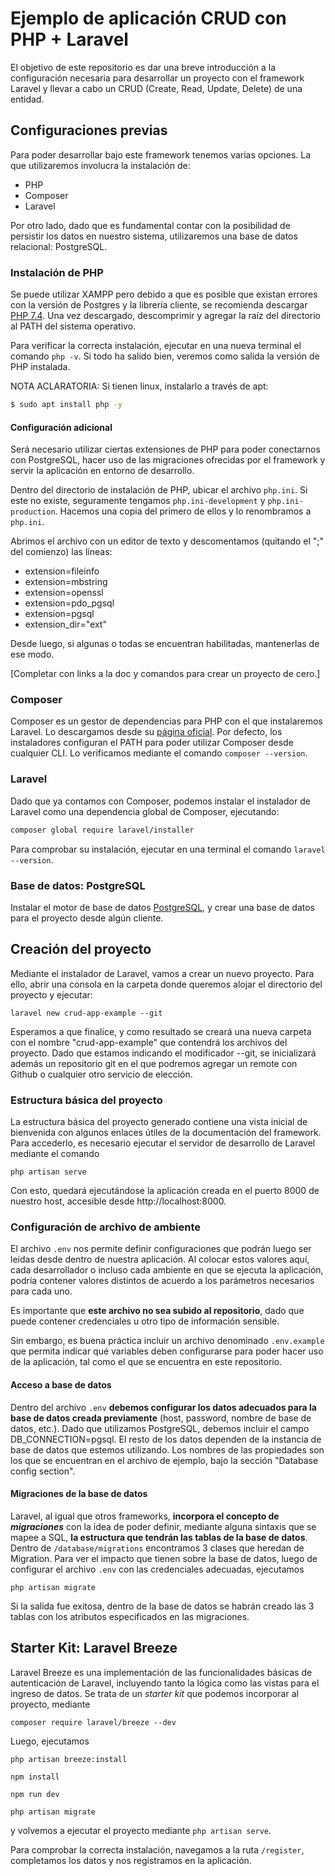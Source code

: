 # Ejemplo de aplicación CRUD con PHP + Laravel

El objetivo de este repositorio es dar una breve introducción a la configuración necesaria para desarrollar un proyecto con el framework Laravel y llevar a cabo un CRUD (Create, Read, Update, Delete) de una entidad. 

## Configuraciones previas

Para poder desarrollar bajo este framework tenemos varias opciones. La que utilizaremos involucra la instalación de:
- PHP
- Composer
- Laravel

Por otro lado, dado que es fundamental contar con la posibilidad de persistir los datos en nuestro sistema, utilizaremos una base de datos relacional: PostgreSQL.


### Instalación de PHP

Se puede utilizar XAMPP pero debido a que es posible que existan errores con la versión de Postgres y la librería cliente, se recomienda descargar [PHP 7.4](https://www.php.net/downloads). Una vez descargado, descomprimir y agregar la raíz del directorio al PATH del sistema operativo.

Para verificar la correcta instalación, ejecutar en una nueva terminal el comando `php -v`. Si todo ha salido bien, veremos como salida la versión de PHP instalada.

NOTA ACLARATORIA:
Si tienen linux, instalarlo a través de apt:
``` bash
$ sudo apt install php -y
```

#### Configuración adicional

Será necesario utilizar ciertas extensiones de PHP para poder conectarnos con PostgreSQL, hacer uso de las migraciones ofrecidas por el framework y servir la aplicación en entorno de desarrollo.

Dentro del directorio de instalación de PHP, ubicar el archivo `php.ini`. Si este no existe, seguramente tengamos `php.ini-development` y `php.ini-production`. Hacemos una copia del primero de ellos y lo renombramos a `php.ini`.

Abrimos el archivo con un editor de texto y descomentamos (quitando el ";" del comienzo) las líneas:

- extension=fileinfo
- extension=mbstring
- extension=openssl
- extension=pdo_pgsql
- extension=pgsql
- extension_dir="ext"

Desde luego, si algunas o todas se encuentran habilitadas, mantenerlas de ese modo.


[Completar con links a la doc y comandos para crear un proyecto de cero.]


### Composer

Composer es un gestor de dependencias para PHP con el que instalaremos Laravel. Lo descargamos desde su [página oficial](https://getcomposer.org/download/). Por defecto, los instaladores configuran el PATH para poder utilizar Composer desde cualquier CLI. Lo verificamos mediante el comando `composer --version`.

### Laravel

Dado que ya contamos con Composer, podemos instalar el instalador de Laravel como una dependencia global de Composer, ejecutando:

```bash
composer global require laravel/installer
```

Para comprobar su instalación, ejecutar en una terminal el comando `laravel --version`.

### Base de datos: PostgreSQL

Instalar el motor de base de datos [PostgreSQL](https://www.postgresql.org/download/), y crear una base de datos para el proyecto desde algún cliente. 


## Creación del proyecto

Mediante el instalador de Laravel, vamos a crear un nuevo proyecto. Para ello, abrir una consola en la carpeta donde queremos alojar el directorio del proyecto y ejecutar:
```
laravel new crud-app-example --git
```

Esperamos a que finalice, y como resultado se creará una nueva carpeta con el nombre "crud-app-example" que contendrá los archivos del proyecto. Dado que estamos indicando el modificador --git, se inicializará además un repositorio git en el que podremos agregar un remote con Github o cualquier otro servicio de elección.

### Estructura básica del proyecto

La estructura básica del proyecto generado contiene una vista inicial de bienvenida con algunos enlaces útiles de la documentación del framework. Para accederlo, es necesario ejecutar el servidor de desarrollo de Laravel mediante el comando

```
php artisan serve
```

Con esto, quedará ejecutándose la aplicación creada en el puerto 8000 de nuestro host, accesible desde http://localhost:8000.

### Configuración de archivo de ambiente

El archivo `.env` nos permite definir configuraciones que podrán luego ser leídas desde dentro de nuestra aplicación. Al colocar estos valores aquí, cada desarrollador o incluso cada ambiente en que se ejecuta la aplicación, podría contener valores distintos de acuerdo a los parámetros necesarios para cada uno. 

Es importante que **este archivo no sea subido al repositorio**, dado que puede contener credenciales u otro tipo de información sensible. 

Sin embargo, es buena práctica incluir un archivo denominado `.env.example` que permita indicar qué variables deben configurarse para poder hacer uso de la aplicación, tal como el que se encuentra en este repositorio.

#### Acceso a base de datos

Dentro del archivo `.env` **debemos configurar los datos adecuados para la base de datos creada previamente** (host, password, nombre de base de datos, etc.). Dado que utilizamos PostgreSQL, debemos incluir el campo DB_CONNECTION=pgsql. El resto de los datos dependen de la instancia de base de datos que estemos utilizando. Los nombres de las propiedades son los que se encuentran en el archivo de ejemplo, bajo la sección "Database config section". 

#### Migraciones de la base de datos

Laravel, al igual que otros frameworks, **incorpora el concepto de *migraciones*** con la idea de poder definir, mediante alguna sintaxis que se mapee a SQL, **la estructura que tendrán las tablas de la base de datos**. Dentro de `/database/migrations` encontramos 3 clases que heredan de Migration. 
Para ver el impacto que tienen sobre la base de datos, luego de configurar el archivo `.env` con las credenciales adecuadas, ejecutamos 

```
php artisan migrate
```

Si la salida fue exitosa, dentro de la base de datos se habrán creado las 3 tablas con los atributos especificados en las migraciones. 


## Starter Kit: Laravel Breeze

Laravel Breeze es una implementación de las funcionalidades básicas de autenticación de Laravel, incluyendo tanto la lógica como las vistas para el ingreso de datos. Se trata de un *starter kit* que podemos incorporar al proyecto, mediante

```
composer require laravel/breeze --dev
```

Luego, ejecutamos

```
php artisan breeze:install

npm install

npm run dev

php artisan migrate
```

y volvemos a ejecutar el proyecto mediante `php artisan serve`.

Para comprobar la correcta instalación, navegamos a la ruta `/register`, completamos los datos y nos registramos en la aplicación.

